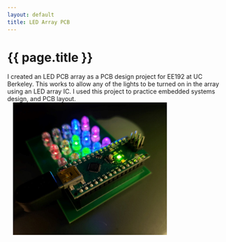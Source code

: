 ```yaml
---
layout: default
title: LED Array PCB
---
```


# {{ page.title }}

<div class="message">
I created an LED PCB array as a PCB design project for EE192 at UC Berkeley. This works to allow any of the lights to be turned on in the array using an LED array IC. I used this project to practice embedded systems design, and PCB layout. 
</div>

<img src="/images/arraypcb.jpg" style="width:70%; float:left; margin-right:0.3rem; padding-left:0.8rem; border-radius:0">
